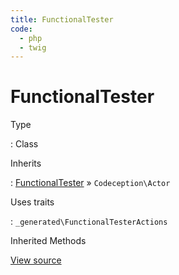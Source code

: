 ```yaml
---
title: FunctionalTester
code:
  - php
  - twig
---
```


# FunctionalTester

Type

:   Class

Inherits

:   [FunctionalTester](functionaltester.md) &raquo;
`Codeception\Actor`

Uses traits

:   `_generated\FunctionalTesterActions`



Inherited Methods





[View source](https://github.com/craftcms/cms/blob/master/src/test/internal/example-test-suite/tests/_support/FunctionalTester.php)













